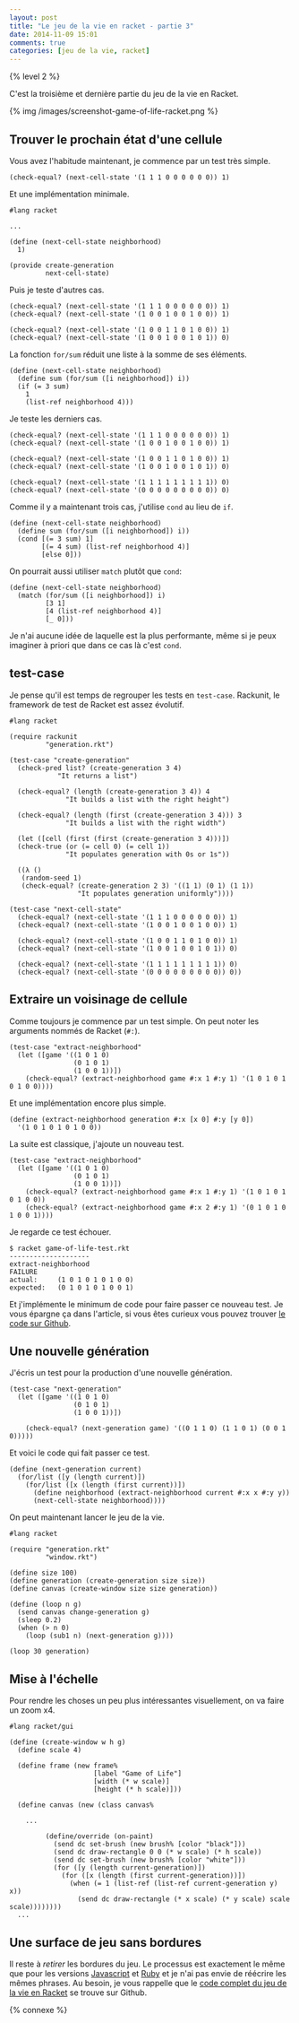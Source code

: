 ```yaml
---
layout: post
title: "Le jeu de la vie en racket - partie 3"
date: 2014-11-09 15:01
comments: true
categories: [jeu de la vie, racket]
---
```


{% level 2 %}

C'est la troisième et dernière partie du jeu de la vie en Racket.

{% img /images/screenshot-game-of-life-racket.png %}

<!-- more -->

Trouver le prochain état d'une cellule
--------------------------------------

Vous avez l'habitude maintenant, je commence par un test très simple.

``` racket game-of-life-test.rkt
(check-equal? (next-cell-state '(1 1 1 0 0 0 0 0 0)) 1)
```

Et une implémentation minimale.

``` racket generation.rkt
#lang racket

...

(define (next-cell-state neighborhood)
  1)

(provide create-generation
         next-cell-state)
```

Puis je teste d'autres cas.

``` racket game-of-life-test.rkt
(check-equal? (next-cell-state '(1 1 1 0 0 0 0 0 0)) 1)
(check-equal? (next-cell-state '(1 0 0 1 0 0 1 0 0)) 1)

(check-equal? (next-cell-state '(1 0 0 1 1 0 1 0 0)) 1)
(check-equal? (next-cell-state '(1 0 0 1 0 0 1 0 1)) 0)
```

La fonction `for/sum` réduit une liste à la somme de ses éléments.

``` racket
(define (next-cell-state neighborhood)
  (define sum (for/sum ([i neighborhood]) i))
  (if (= 3 sum)
    1
    (list-ref neighborhood 4)))
```

Je teste les derniers cas.

``` racket game-of-life-test.rkt
(check-equal? (next-cell-state '(1 1 1 0 0 0 0 0 0)) 1)
(check-equal? (next-cell-state '(1 0 0 1 0 0 1 0 0)) 1)

(check-equal? (next-cell-state '(1 0 0 1 1 0 1 0 0)) 1)
(check-equal? (next-cell-state '(1 0 0 1 0 0 1 0 1)) 0)

(check-equal? (next-cell-state '(1 1 1 1 1 1 1 1 1)) 0)
(check-equal? (next-cell-state '(0 0 0 0 0 0 0 0 0)) 0)
```

Comme il y a maintenant trois cas, j'utilise `cond` au lieu de `if`.

``` racket
(define (next-cell-state neighborhood)
  (define sum (for/sum ([i neighborhood]) i))
  (cond [(= 3 sum) 1]
        [(= 4 sum) (list-ref neighborhood 4)]
        [else 0]))
```

On pourrait aussi utiliser `match` plutôt que `cond`:


``` racket
(define (next-cell-state neighborhood)
  (match (for/sum ([i neighborhood]) i)
         [3 1]
         [4 (list-ref neighborhood 4)]
         [_ 0]))
```

Je n'ai aucune idée de laquelle est la plus performante, même si je peux
imaginer à priori que dans ce cas là c'est `cond`.

test-case
---------

Je pense qu'il est temps de regrouper les tests en `test-case`. Rackunit, le
framework de test de Racket est assez évolutif.

``` racket game-of-life-test.rkt
#lang racket

(require rackunit
         "generation.rkt")

(test-case "create-generation"
  (check-pred list? (create-generation 3 4)
            "It returns a list")

  (check-equal? (length (create-generation 3 4)) 4
              "It builds a list with the right height")

  (check-equal? (length (first (create-generation 3 4))) 3
              "It builds a list with the right width")

  (let ([cell (first (first (create-generation 3 4)))])
  (check-true (or (= cell 0) (= cell 1))
              "It populates generation with 0s or 1s"))

  ((λ ()
   (random-seed 1)
   (check-equal? (create-generation 2 3) '((1 1) (0 1) (1 1))
                 "It populates generation uniformly"))))

(test-case "next-cell-state"
  (check-equal? (next-cell-state '(1 1 1 0 0 0 0 0 0)) 1)
  (check-equal? (next-cell-state '(1 0 0 1 0 0 1 0 0)) 1)

  (check-equal? (next-cell-state '(1 0 0 1 1 0 1 0 0)) 1)
  (check-equal? (next-cell-state '(1 0 0 1 0 0 1 0 1)) 0)

  (check-equal? (next-cell-state '(1 1 1 1 1 1 1 1 1)) 0)
  (check-equal? (next-cell-state '(0 0 0 0 0 0 0 0 0)) 0))
```

Extraire un voisinage de cellule
--------------------------------

Comme toujours je commence par un test simple. On peut noter les arguments
nommés de Racket (`#:`). 

``` racket
(test-case "extract-neighborhood"
  (let ([game '((1 0 1 0)
                (0 1 0 1)
                (1 0 0 1))])
    (check-equal? (extract-neighborhood game #:x 1 #:y 1) '(1 0 1 0 1 0 1 0 0))))
```

Et une implémentation encore plus simple.

``` racket
(define (extract-neighborhood generation #:x [x 0] #:y [y 0])
  '(1 0 1 0 1 0 1 0 0))
```

La suite est classique, j'ajoute un nouveau test.

``` racket
(test-case "extract-neighborhood"
  (let ([game '((1 0 1 0)
                (0 1 0 1)
                (1 0 0 1))])
    (check-equal? (extract-neighborhood game #:x 1 #:y 1) '(1 0 1 0 1 0 1 0 0))
    (check-equal? (extract-neighborhood game #:x 2 #:y 1) '(0 1 0 1 0 1 0 0 1))))
```

Je regarde ce test échouer.

    $ racket game-of-life-test.rkt 
    --------------------
    extract-neighborhood
    FAILURE
    actual:     (1 0 1 0 1 0 1 0 0)
    expected:   (0 1 0 1 0 1 0 0 1)

Et j'implémente le minimum de code pour faire passer ce nouveau test.
Je vous épargne ça dans l'article, si vous êtes curieux vous pouvez trouver
[le code sur Github](https://github.com/lkdjiin/game-of-life-racket).

Une nouvelle génération
-----------------------

J'écris un test pour la production d'une nouvelle génération.

``` racket
(test-case "next-generation"
  (let ([game '((1 0 1 0)
                (0 1 0 1)
                (1 0 0 1))])

    (check-equal? (next-generation game) '((0 1 1 0) (1 1 0 1) (0 0 1 0)))))
```

Et voici le code qui fait passer ce test.

``` racket generation.rkt
(define (next-generation current)
  (for/list ([y (length current)])
    (for/list ([x (length (first current))])
      (define neighborhood (extract-neighborhood current #:x x #:y y))
      (next-cell-state neighborhood))))
```

On peut maintenant lancer le jeu de la vie.

``` racket game-of-life.rkt
#lang racket

(require "generation.rkt"
         "window.rkt")

(define size 100)
(define generation (create-generation size size))
(define canvas (create-window size size generation))

(define (loop n g)
  (send canvas change-generation g)
  (sleep 0.2)
  (when (> n 0)
    (loop (sub1 n) (next-generation g))))

(loop 30 generation)
```
Mise à l'échelle
-------------------------------------

Pour rendre les choses un peu plus intéressantes visuellement, on va faire un
zoom x4.

``` racket window.rkt
#lang racket/gui

(define (create-window w h g)
  (define scale 4)

  (define frame (new frame%
                     [label "Game of Life"]
                     [width (* w scale)]
                     [height (* h scale)]))

  (define canvas (new (class canvas%

    ...

         (define/override (on-paint)
           (send dc set-brush (new brush% [color "black"]))
           (send dc draw-rectangle 0 0 (* w scale) (* h scale))
           (send dc set-brush (new brush% [color "white"]))
           (for ([y (length current-generation)])
             (for ([x (length (first current-generation))])
               (when (= 1 (list-ref (list-ref current-generation y) x))
                 (send dc draw-rectangle (* x scale) (* y scale) scale scale))))))))
  ...
```

Une surface de jeu sans bordures
--------------------------

Il reste à *retirer* les bordures du jeu. Le processus est exactement le même
que pour les versions [Javascript](http://lkdjiin.github.io/blog/2014/10/25/le-jeu-de-la-vie-en-ruby-opal-partie-1/) et [Ruby](http://lkdjiin.github.io/blog/2014/10/16/le-jeu-de-la-vie-en-javascript-partie-1/) et je n'ai pas envie de
réécrire les mêmes phrases. Au besoin, je vous rappelle que le
[code complet du jeu de la vie en Racket](https://github.com/lkdjiin/game-of-life-racket) se trouve sur Github.


<script id='fb33k8u'>(function(i){var f,s=document.getElementById(i);f=document.createElement('iframe');f.src='//api.flattr.com/button/view/?uid=lkdjiin&url='+encodeURIComponent(document.URL);f.title='Flattr';f.height=62;f.width=55;f.style.borderWidth=0;s.parentNode.insertBefore(f,s);})('fb33k8u');</script>

{% connexe %}
